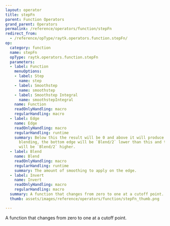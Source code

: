 ```yaml
---
layout: operator
title: stepFn
parent: Function Operators
grand_parent: Operators
permalink: /reference/operators/function/stepFn
redirect_from:
  - /reference/opType/raytk.operators.function.stepFn/
op:
  category: function
  name: stepFn
  opType: raytk.operators.function.stepFn
  parameters:
  - label: Function
    menuOptions:
    - label: Step
      name: step
    - label: Smoothstep
      name: smoothstep
    - label: Smoothstep Integral
      name: smoothstepIntegral
    name: Function
    readOnlyHandling: macro
    regularHandling: macro
  - label: Edge
    name: Edge
    readOnlyHandling: macro
    regularHandling: runtime
    summary: Below this the result will be 0 and above it will produce 1. When using
      blending, the bottom edge will be `Blend/2` lower than this and the upper edge
      will be `Blend/2` higher.
  - label: Blend
    name: Blend
    readOnlyHandling: macro
    regularHandling: runtime
    summary: The amount of smoothing to apply on the edge.
  - label: Invert
    name: Invert
    readOnlyHandling: macro
    regularHandling: macro
  summary: A function that changes from zero to one at a cutoff point.
  thumb: assets/images/reference/operators/function/stepFn_thumb.png

---
```



A function that changes from zero to one at a cutoff point.